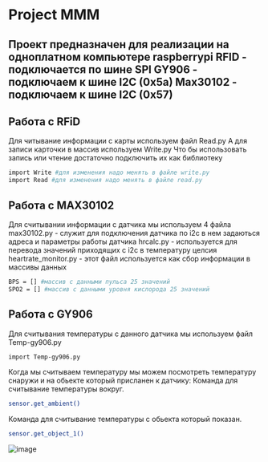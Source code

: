 # Project MMM
Проект предназначен для реализации на одноплатном компьютере raspberrypi
RFID - подключается по шине SPI 
GY906 - подключаем к шине I2C (0x5a)
Max30102 - подключаем к шине I2C (0x57)
---
## Работа с RFiD

Для читывание информации с карты используем файл Read.py
А для записи карточки в массив используем Write.py
Что бы использовать запись или чтение достаточно подключить их как библиотеку
```sh
import Write #для изменения надо менять в файле write.py
import Read #для изменения надо менять в файле read.py
```
## Работа с MAX30102
Для считывании информации с датчика мы используем 4 файла
max30102.py - служит для подключения датчика по i2c в нем задаються адреса и параметры работы датчика
hrcalc.py - используется для перевода значений приходящих с i2c в температуру целсия
heartrate_monitor.py - этот файл используется как сбор информации в массивы данных 
```sh
BPS = [] #массив с данными пульса 25 значений 
SPO2 = [] #массив с данными уровня кислорода 25 значений 
```
## Работа с GY906
Для считывания температуры с данного датчика мы используем файл Temp-gy906.py
```sh
import Temp-gy906.py
```
Когда мы считываем температуру мы можем посмотреть температуру снаружи и на обьекте который присланен к датчику:
Команда для считывание температуры вокруг.
```sh
sensor.get_ambient()
```
Команда для считывание температуры с обьекта который показан.
```sh
sensor.get_object_1()
```

![image](https://www.raspberrypi.org/documentation/usage/gpio/images/GPIO-Pinout-Diagram-2.png)
